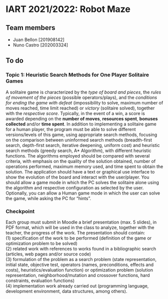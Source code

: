 # IART 2021/2022: Robot Maze

## Team members
- Juan Bellon [201908142]
- Nuno Castro [202003324]

## To do
### Topic 1: Heuristic Search Methods for One Player Solitaire Games
A solitaire game is characterized by the *type of board and pieces*, the *rules of movement of the pieces*
(possible operators/plays), and the *conditions for ending the game with defeat* (impossibility to solve,
maximum number of moves reached, time limit reached) or *victory* (solitaire solved), together with the
*respective score*. Typically, in the event of a win, a score is awarded depending on the **number of moves**,
**resources spent**, **bonuses collected** and/or **time spent**.
In addition to implementing a solitaire game for a human player, the program must be able to solve different
versions/levels of this game, using appropriate search methods, focusing on the comparison between
uninformed search methods (breadth-first search, depth-first search, iterative deepening, uniform cost) and
heuristic search methods (greedy search, A* Algorithm), with different heuristic functions. The algorithms
employed should be compared with several criteria, with emphasis on the quality of the solution obtained,
number of operations performed, maximum memory used, and time spent to obtain the solution.
The application should have a text or graphical use interface to show the evolution of the board and interact
with the user/player. You should allow a game mode in which the PC solves the solitaire alone using the
algorithm and respective configuration as selected by the user. Optionally, you can allow a Human game
mode in which the user can solve the game, while asking the PC for “hints”.

### Checkpoint
Each group must submit in Moodle a brief presentation (max. 5 slides), in PDF format, which will be used
in the class to analyze, together with the teacher, the progress of the work. The presentation should contain:<br>
(1) specification of the work to be performed (definition of the game or optimization problem to be solved)<br>
(2) related work with references to works found in a bibliographic search (articles, web pages and/or source
code)<br> (3) formulation of the problem as a search problem (state representation, initial state, objective test,
operators (names, preconditions, effects and costs), heuristics/evaluation function) or optimization problem
(solution representation, neighborhood/mutation and crossover functions, hard constraints, evaluation
functions)<br>(4) implementation work already carried out (programming language, development
environment, data structures, among others).
